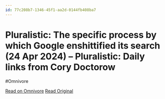 ```yaml
---
id: 77c208b7-1346-45f1-aa2d-0144fb408ba7
---
```


# Pluralistic: The specific process by which Google enshittified its search (24 Apr 2024) – Pluralistic: Daily links from Cory Doctorow
#Omnivore

[Read on Omnivore](https://omnivore.app/me/pluralistic-the-specific-process-by-which-google-enshittified-it-18f273a6343)
[Read Original](https://pluralistic.net/2024/04/24/naming-names/)

